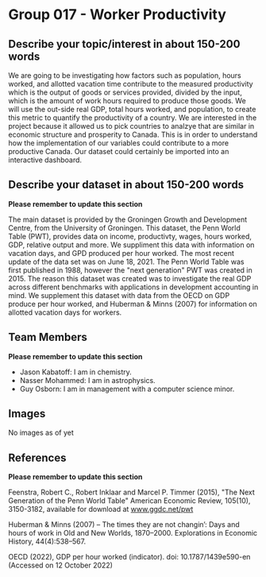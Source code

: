 # Group 017 - Worker Productivity

## Describe your topic/interest in about 150-200 words

We are going to be investigating how factors such as population, hours worked, and allotted vacation time contribute to the measured productivity which is the output of goods or services provided, divided by the input, which is the amount of work hours required to produce those goods. We will use the out-side real GDP, total hours worked, and population, to create this metric to quantify the productivity of a country. We are interested in the project because it allowed us to pick countries to analzye that are similar in economic structure and prosperity to Canada. This is in order to understand how the implementation of our variables could contribute to a more productive Canada. Our dataset could certainly be imported into an interactive dashboard.

## Describe your dataset in about 150-200 words

**Please remember to update this section**

The main dataset is provided by the Groningen Growth and Development Centre, from the University of Groningen. This dataset, the Penn World Table (PWT), provides data on income, productivty, wages, hours worked, GDP, relative output and more. We suppliment this data with information on vacation days, and GPD produced per hour worked. The most recent update of the data set was on June 18, 2021. The Penn World Table was first published in 1988, however the "next generation" PWT was created in 2015.  The reason this dataset was created was to investigate the real GDP across different benchmarks with applications in development accounting in mind. We supplement this dataset with data from the OECD on GDP produce per hour worked, and Huberman & Minns (2007) for information on allotted vacation days for workers.

## Team Members

**Please remember to update this section**

- Jason Kabatoff: I am in chemistry.
- Nasser Mohammed: I am in astrophysics.
- Guy Osborn: I am in management with a computer science minor.

## Images

No images as of yet


## References

**Please remember to update this section**

Feenstra, Robert C., Robert Inklaar and Marcel P. Timmer (2015), "The Next Generation of the Penn World Table" American Economic Review, 105(10), 3150-3182, available for download at www.ggdc.net/pwt

Huberman & Minns (2007) – The times they are not changin’: Days and hours of work in Old and New Worlds, 1870–2000. Explorations in Economic History, 44(4):538–567.

OECD (2022), GDP per hour worked (indicator). doi: 10.1787/1439e590-en (Accessed on 12 October 2022)

